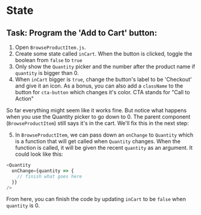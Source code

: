 # State

## Task: Program the 'Add to Cart' button:

1. Open `BrowseProductItem.js`.
2. Create some state called `inCart`. When the button is clicked, toggle the boolean from `false` to `true`
3. Only show the `Quantity` picker and the number after the product name if `quantity` is bigger than 0.
4. When `inCart` bigger is `true`, change the button's label to be 'Checkout' and give it an icon. As a bonus, you can also add a `className` to the button for `cta-button` which changes it's color. CTA stands for "Call to Action"

So far everything might seem like it works fine. But notice what happens when you use the Quantity picker to go down to 0. The parent component (`BrowseProductItem`) still says it's in the cart. We'll fix this in the next step:

5. In `BrowseProductItem`, we can pass down an `onChange` to `Quantity` which is a function that will get called when `Quantity` changes. When the function is called, it will be given the recent `quantity` as an argument. It could look like this:

```js
<Quantity
  onChange={quantity => {
    // finish what goes here
  }}
/>
```

From here, you can finish the code by updating `inCart` to be `false` when `quantity` is 0.
